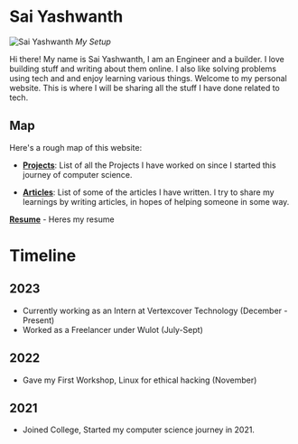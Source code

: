# Sai Yashwanth

![Sai Yashwanth](new.jpeg)
*My Setup*





Hi there! My name is Sai Yashwanth, I am an Engineer and a builder. I love building stuff and writing about them online. I also like solving problems using tech and and enjoy learning various things. Welcome to my personal website. This is where I will be sharing all the stuff I have done related to tech.

## Map
Here's a rough map of this website:
* __[Projects](./projects)__: List of all the Projects I have worked on since I started this journey of computer science.

* __[Articles](./articles)__: List of some of the articles I have written. I try to share my learnings by writing articles, in hopes of helping someone in some way.

__[Resume](https://docs.google.com/document/d/1-OqzfYF25iUmStaX3Ab5BQlg8hyEi8BKh_dc1fZmyZI/edit?usp=sharing)__ - Heres my resume

# Timeline

## 2023
- Currently working as an Intern at Vertexcover Technology (December - Present)
- Worked as a Freelancer under Wulot (July-Sept)

## 2022
- Gave my First Workshop, Linux for ethical hacking (November)

## 2021
- Joined College, Started my computer science journey in 2021.
